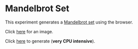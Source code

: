 # Mandelbrot Set

This experiment generates a [Mandelbrot set](https://en.wikipedia.org/wiki/Mandelbrot_set) using the browser.

Click [here](https://raw.githubusercontent.com/felipe-fg/mandelbrot-set/master/mandelbrot-set.png) for an image.

Click [here](https://felipe-fg.github.io/mandelbrot-set) to generate (**very CPU intensive**).
